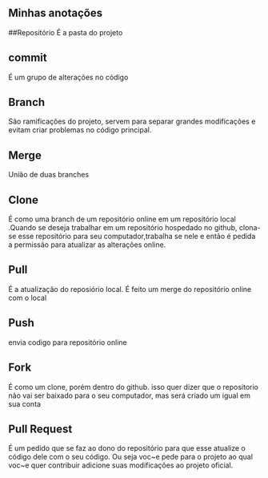 ## Minhas anotações
##Repositório
É a pasta do projeto

## commit
É um grupo de alterações no código

## Branch
São ramificações do projeto, servem para separar grandes modificações e evitam criar problemas no código principal.

## Merge
União de duas branches

## Clone
É como uma branch de um repositório online em um repositório local
.Quando se deseja trabalhar em um repositório hospedado no github, clona-se
esse repositório para seu computador,trabalha se nele e então é pedida a permissão
para atualizar as alterações online.

## Pull
É a atualização do reposiório local. É feito um merge do repositório
online com o local

## Push
envia codigo para repositório online

## Fork
É como um clone, porém dentro do github. isso quer dizer que o repositorio não vai ser baixado para o seu computador, mas será
criado um igual em sua conta

## Pull Request
É um pedido que se faz ao dono do repositório para que esse atualize o código dele com o seu código. Ou seja voc~e pede para o projeto ao qual voc~e quer contribuir adicione suas modificações ao projeto oficial.


